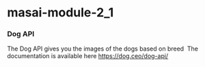 # masai-module-2_1 

### Dog API

The Dog API gives you the images of the dogs based on breed
​
The documentation is available here https://dog.ceo/dog-api/

